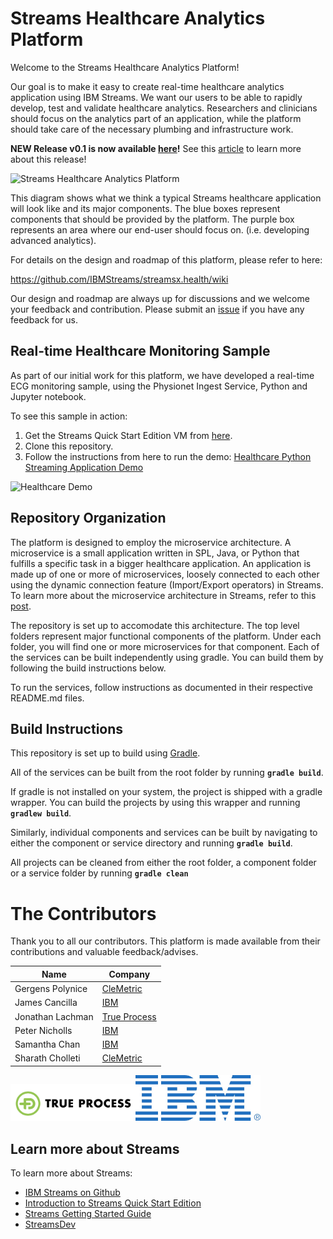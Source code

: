 # Streams Healthcare Analytics Platform

Welcome to the Streams Healthcare Analytics Platform!

Our goal is to make it easy to create real-time healthcare analytics application using IBM Streams.  We want our users to be able to rapidly develop, test and validate healthcare analytics. Researchers and clinicians should focus on the analytics part of an application, while the platform should take care of the necessary plumbing and infrastructure work.

**NEW Release v0.1 is now available [here](https://github.com/IBMStreams/streamsx.health/releases/tag/v0.1)!**  See this [article](https://developer.ibm.com/streamsdev/2017/04/04/streams-healthcare-analytics-platform-first-pre-release-now-available/) to learn more about this release!

![Streams Healthcare Analytics Platform](https://github.com/IBMStreams/streamsx.health/blob/wiki/img/healthroadmap.jpg)

This diagram shows what we think a typical Streams healthcare application will look like and its major components.  The blue boxes represent components that should be provided by the platform.  The purple box represents an area where our end-user should focus on.  (i.e. developing advanced analytics).  

For details on the design and roadmap of this platform, please refer to here:

https://github.com/IBMStreams/streamsx.health/wiki

Our design and roadmap are always up for discussions and we welcome your feedback and contribution.  Please submit an [issue](https://github.com/IBMStreams/streamsx.health/issues) if you have any feedback for us.

## Real-time Healthcare Monitoring Sample

As part of our initial work for this platform, we have developed a real-time ECG monitoring sample, using the Physionet Ingest Service, Python and Jupyter notebook.  

To see this sample in action:

1.  Get the Streams Quick Start Edition VM from [here](https://www-01.ibm.com/marketing/iwm/iwm/web/preLogin.do?source=swg-ibmistvi&S_TACT=000000VP&S_OFF_CD=10000737).
1.  Clone this repository.
1.  Follow the instructions from here to run the demo:  [Healthcare Python Streaming Application Demo](https://github.com/IBMStreams/streamsx.health/tree/master/samples/HealthcareJupyterDemo)

![Healthcare Demo](https://github.com/IBMStreams/streamsx.health/blob/master/samples/HealthcareJupyterDemo/images/Healthcare_Demo.png)

## Repository Organization

The platform is designed to employ the microservice architecture.  A microservice is a small application written in SPL, Java, or Python that fulfills a specific task in a bigger healthcare application.  An application is made up of one or more of microservices, loosely connected to each other using the dynamic connection feature (Import/Export operators) in Streams.  To learn more about the microservice architecture in Streams, refer to this [post](https://developer.ibm.com/streamsdev/2016/09/02/analytics-microservice-architecture-with-ibm-streams/).

The repository is set up to accomodate this architecture.  The top level folders represent major functional components of the platform.  Under each folder, you will find one or more microservices for that component.  Each of the services can be built independently using gradle.  You can build them by following the build instructions below.  

To run the services, follow instructions as documented in their respective README.md files.

## Build Instructions

This repository is set up to build using [Gradle](https://gradle.org/).

All of the services can be built from the root folder by running **`gradle build`**.

If gradle is not installed on your system, the project is shipped with a gradle wrapper.  You can build the projects by using this wrapper and running **`gradlew build`**.

Similarly, individual components and  services can be built by navigating to either the component or service directory and running **`gradle build`**. 

All projects can be cleaned from either the root folder, a component folder or a service folder by running **`gradle clean`**

# The Contributors

Thank you to all our contributors.  This platform is made available from their contributions and valuable feedback/advises.

| Name | Company |
|------|---------|
| Gergens Polynice | [CleMetric](http://www.clemetric.com/)
| James Cancilla | [IBM](https://www.ibm.com/analytics/us/en/technology/stream-computing/) |
| Jonathan Lachman  | [True Process](http://www.trueprocess.com/)|
| Peter Nicholls | [IBM](https://www.ibm.com/analytics/us/en/technology/stream-computing/) |
| Samantha Chan | [IBM](https://www.ibm.com/analytics/us/en/technology/stream-computing/) |
| Sharath Cholleti | [CleMetric](http://www.clemetric.com/)


[<img src="images/TP-Logo-Default.png" alt="True Process" width="200">](http://www.trueprocess.com/)[<img src="images/ibmpos_blue.jpg" alt="IBM" width="200">](https://www.ibm.com/analytics/us/en/technology/stream-computing/)


## Learn more about Streams

To learn more about Streams:

* [IBM Streams on Github](http://ibmstreams.github.io)
* [Introduction to Streams Quick Start Edition](http://ibmstreams.github.io/streamsx.documentation/docs/4.1/qse-intro/)
* [Streams Getting Started Guide](http://ibmstreams.github.io/streamsx.documentation/docs/4.1/qse-getting-started/)
* [StreamsDev](https://developer.ibm.com/streamsdev/)
